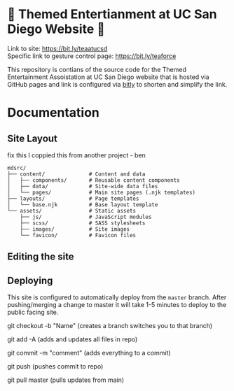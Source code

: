 # 🎢 Themed Entertianment at UC San Diego Website 🌊
Link to site: https://bit.ly/teaatucsd  
Specific link to gesture control page: https://bit.ly/teaforce

This repository is contians of the source code for the Themed Entertainment Assoistation at UC San Diego website that is hosted via GitHub pages and link is configured via [bitly](https://app.bitly.com) to shorten and simplify the link.

# Documentation

## Site Layout
fix this I coppied this from another project - ben
```text
mdsrc/
├── content/              # Content and data
│   ├── components/       # Reusable content components
│   ├── data/             # Site-wide data files
│   └── pages/            # Main site pages (.njk templates)
├── layouts/              # Page templates
│   └── base.njk          # Base layout template
└── assets/               # Static assets
    ├── js/               # JavaScript modules
    ├── scss/             # SASS stylesheets
    ├── images/           # Site images
    └── favicon/          # Favicon files
```


## Editing the site


## Deploying
This site is configured to automatically deploy from the `master` branch. After pushing/merging a change to master it will take 1-5 minutes to deploy to the public facing site. 

git checkout -b "Name" (creates a branch switches you to that branch)

git add -A (adds and updates all files in repo)

git commit -m "comment" (adds everything to a commit)

git push (pushes commit to repo)

git pull master (pulls updates from main)
